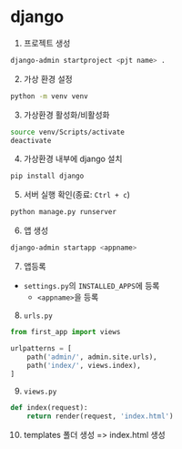 # django

1. 프로젝트 생성

```bash
django-admin startproject <pjt name> .
```

2. 가상 환경 설정

```bash
python -m venv venv
```

3. 가상환경 활성화/비활성화

```bash
source venv/Scripts/activate
deactivate
```

4. 가상환경 내부에 django 설치
```bash
pip install django
```

5. 서버 실행 확인(종료: `Ctrl + c`)
```bash
python manage.py runserver
```
6. 앱 생성
```bash
django-admin startapp <appname>
```


7. 앱등록
- `settings.py`의 `INSTALLED_APPS`에 등록
    - `<appname>`을 등록

8. `urls.py`

```python
from first_app import views

urlpatterns = [
    path('admin/', admin.site.urls),
    path('index/', views.index),
]
```

9. `views.py`
```python
def index(request):
    return render(request, 'index.html')
```

10. templates 폴더 생성 => index.html 생성